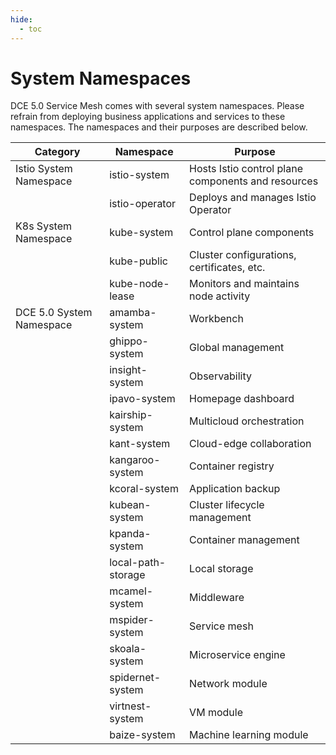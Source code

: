 ```yaml
---
hide:
  - toc
---
```


# System Namespaces

DCE 5.0 Service Mesh comes with several system namespaces.
Please refrain from deploying business applications and services to these namespaces.
The namespaces and their purposes are described below.

| Category                 | Namespace          | Purpose                                            |
| ------------------------ | ------------------ | -------------------------------------------------- |
| Istio System Namespace   | istio-system       | Hosts Istio control plane components and resources |
|                          | istio-operator     | Deploys and manages Istio Operator                 |
| K8s System Namespace     | kube-system        | Control plane components                           |
|                          | kube-public        | Cluster configurations, certificates, etc.         |
|                          | kube-node-lease    | Monitors and maintains node activity               |
| DCE 5.0 System Namespace | amamba-system      | Workbench                                          |
|                          | ghippo-system      | Global management                                  |
|                          | insight-system     | Observability                                      |
|                          | ipavo-system       | Homepage dashboard                                 |
|                          | kairship-system    | Multicloud orchestration                           |
|                          | kant-system        | Cloud-edge collaboration                           |
|                          | kangaroo-system    | Container registry                                 |
|                          | kcoral-system      | Application backup                                 |
|                          | kubean-system      | Cluster lifecycle management                       |
|                          | kpanda-system      | Container management                               |
|                          | local-path-storage | Local storage                                      |
|                          | mcamel-system      | Middleware                                         |
|                          | mspider-system     | Service mesh                                       |
|                          | skoala-system      | Microservice engine                                |
|                          | spidernet-system   | Network module                                     |
|                          | virtnest-system    | VM module                                          |
|                          | baize-system       | Machine learning module                            |

